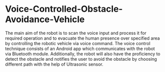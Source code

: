 # Voice-Controlled-Obstacle-Avoidance-Vehicle
The main aim of the robot is to scan the voice input and process it for required operation and to evacuate the human presence over specified area by controlling the robotic vehicle via voice command. The voice control technique consists of an Android app which communicates with the robot via Bluetooth module. Additionally, the robot will also have the proficiency to detect the obstacle and notifies the user to avoid the obstacle by choosing different path with the help of Ultrasonic sensor.

